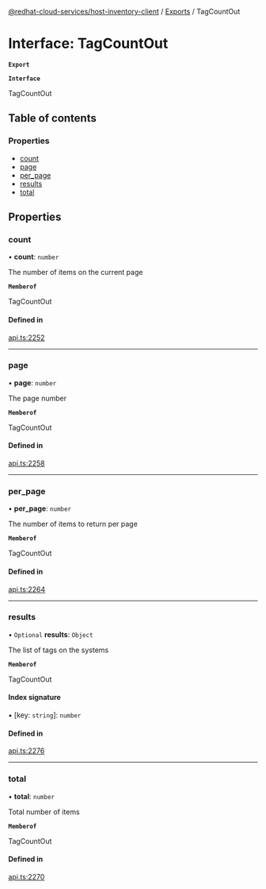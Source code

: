 [@redhat-cloud-services/host-inventory-client](../README.md) / [Exports](../modules.md) / TagCountOut

# Interface: TagCountOut

**`Export`**

**`Interface`**

TagCountOut

## Table of contents

### Properties

- [count](TagCountOut.md#count)
- [page](TagCountOut.md#page)
- [per\_page](TagCountOut.md#per_page)
- [results](TagCountOut.md#results)
- [total](TagCountOut.md#total)

## Properties

### count

• **count**: `number`

The number of items on the current page

**`Memberof`**

TagCountOut

#### Defined in

[api.ts:2252](https://github.com/RedHatInsights/javascript-clients/blob/master/packages/host-inventory/api.ts#L2252)

___

### page

• **page**: `number`

The page number

**`Memberof`**

TagCountOut

#### Defined in

[api.ts:2258](https://github.com/RedHatInsights/javascript-clients/blob/master/packages/host-inventory/api.ts#L2258)

___

### per\_page

• **per\_page**: `number`

The number of items to return per page

**`Memberof`**

TagCountOut

#### Defined in

[api.ts:2264](https://github.com/RedHatInsights/javascript-clients/blob/master/packages/host-inventory/api.ts#L2264)

___

### results

• `Optional` **results**: `Object`

The list of tags on the systems

**`Memberof`**

TagCountOut

#### Index signature

▪ [key: `string`]: `number`

#### Defined in

[api.ts:2276](https://github.com/RedHatInsights/javascript-clients/blob/master/packages/host-inventory/api.ts#L2276)

___

### total

• **total**: `number`

Total number of items

**`Memberof`**

TagCountOut

#### Defined in

[api.ts:2270](https://github.com/RedHatInsights/javascript-clients/blob/master/packages/host-inventory/api.ts#L2270)
